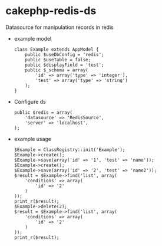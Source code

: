 cakephp-redis-ds
================

Datasource for manipulation records in redis

 * example model
	```
    class Example extends AppModel {
		public $useDbConfig = 'redis';
		public $useTable = false;
		public $displayField = 'test';
		public $_schema = array(
			'id' => array('type' => 'integer'),
			'test' => array('type' => 'string')
		);
	}
    ```
  
 
 * Configure ds
	```
    public $redis = array(
		'datasource' => 'RedisSource',
		'server' => 'localhost',
	);
    ```
 
 
 * example usage
 	```
    $Example = ClassRegistry::init('Example');
	$Example->create();
	$Example->save(array('id' => '1', 'test' => 'name'));
	$Example->create();
	$Example->save(array('id' => '2', 'test' => 'name2'));
	$result = $Example->find('list', array(
		'conditions' => array(
			'id' => '2'
		)
	));
	print_r($result);
	$Example->delete(2);
	$result = $Example->find('list', array(
		'conditions' => array(
			'id' => '2'
		)
	));
	print_r($result);
    ```
